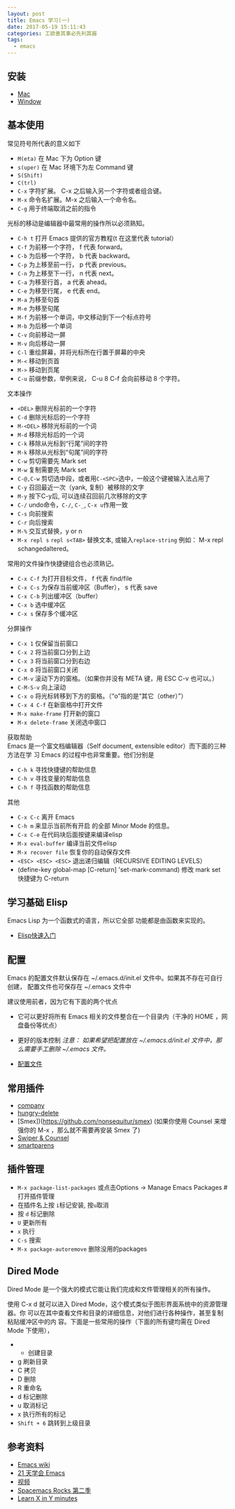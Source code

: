 ```yaml
---
layout: post
title: Emacs 学习(一)
date: 2017-05-19 15:11:43
categories: 工欲善其事必先利其器
tags:
  - emacs
---
```


## 安装
- [Mac](http://emacsformacosx.com/builds)
- [Window](http://emacsbinw64.sourceforge.net/)

## 基本使用
常见符号所代表的意义如下
- `M(eta)`  在 Mac 下为 Option 键
- `s(uper)` 在 Mac 环境下为左 Command 键
- `S(Shift)`
- `C(trl)`
- `C-x`     字符扩展。  C-x 之后输入另一个字符或者组合键。
- `M-x`     命令名扩展。M-x 之后输入一个命令名。
- `C-g` 		用于终端取消之前的指令

光标的移动是编辑器中最常用的操作所以必须熟知。
- `C-h t` 打开 Emacs 提供的官方教程(t 在这里代表 tutorial）
- `C-f` 为前移一个字符， f 代表 forward。
- `C-b` 为后移一个字符， b 代表 backward。
- `C-p` 为上移至前一行， p 代表 previous。
- `C-n` 为上移至下一行， n 代表 next。
- `C-a` 为移至行首， a 代表 ahead。
- `C-e` 为移至行尾， e 代表 end。
- `M-a` 为移至句首
- `M-e` 为移至句尾
- `M-f` 为前移一个单词，中文移动到下一个标点符号
- `M-b` 为后移一个单词
- `C-v` 向前移动一屏
- `M-v` 向后移动一屏
- `C-l` 重绘屏幕，并将光标所在行置于屏幕的中央
- `M-<` 移动到页首
- `M->` 移动到页尾
- `C-u` 前缀参数，举例来说， C-u 8 C-f 会向前移动 8 个字符。

<!--more-->
文本操作
- `<DEL>`  		  删除光标前的一个字符
- `C-d`    		  删除光标后的一个字符
- `M-<DEL>`		  移除光标前的一个词
- `M-d`    		  移除光标后的一个词
- `C-k`    		  移除从光标到“行尾”间的字符
- `M-k`    		  移除从光标到“句尾”间的字符
- `C-w`					剪切需要先 Mark set
- `M-w`         复制需要先 Mark set
- `C-@,C-w`		  剪切选中段，或者用`C-<SPC>`选中，一般这个键被输入法占用了
- `C-y`    		  召回最近一次（yank, 复制）被移除的文字
- `M-y`    		  按下C-y后, 可以连续召回前几次移除的文字
- `C-/`			 		undo命令，`C-/`, `C-_`, `C-x u`作用一致
- `C-s`				  向前搜索
- `C-r`				  向后搜索
- `M-%`					交互式替换，y or n
- `M-x repl s`  `repl s<TAB>` 替换文本, 或输入`replace-string` 例如： M-x repl s<Return>changed<Return>altered<Return>。

常用的文件操作快捷键组合也必须熟记。
- `C-x C-f` 为打开目标文件， f 代表 find/file
- `C-x C-s` 为保存当前缓冲区（Buffer）， s 代表 save
- `C-x C-b` 列出缓冲区（buffer）
- `C-x b`   选中缓冲区
- `C-x s`   保存多个缓冲区


分屏操作
- `C-x 1` 						仅保留当前窗口
- `C-x 2` 						将当前窗口分到上边
- `C-x 3` 						将当前窗口分到右边
- `C-x 0` 						将当前窗口关闭
- `C-M-v` 						滚动下方的窗格。（如果你并没有 META 键，用 ESC C-v 也可以。）
- `C-M-S-v` 					向上滚动
- `C-x o`  	 					将光标转移到下方的窗格。（“o”指的是“其它（other）”）
- `C-x 4 C-f`					在新窗格中打开文件
- `M-x make-frame`  	打开新的窗口
- `M-x delete-frame`  关闭选中窗口


获取帮助   
Emacs 是一个富文档编辑器（Self document, extensible editor）而下面的三种方法在学 习 Emacs 的过程中也非常重要。他们分别是
- `C-h k` 寻找快捷键的帮助信息
- `C-h v` 寻找变量的帮助信息
- `C-h f` 寻找函数的帮助信息

其他
- `C-x C-c`           离开 Emacs
- `C-h m` 						来显示当前所有开启 的全部 Minor Mode 的信息。
- `C-x C-e` 					在代码块后面按键来编译elisp
- `M-x eval-buffer`  	编译当前文件elisp
- `M-x recover file`  恢复你的自动保存文件
- `<ESC> <ESC> <ESC>` 退出递归编辑（RECURSIVE EDITING LEVELS）
- (define-key global-map [C-return] 'set-mark-command) 修改 mark set 快捷键为 C-return

## 学习基础 Elisp
Emacs Lisp 为一个函数式的语言，所以它全部 功能都是由函数来实现的。
- [Elisp快速入门](https://learnxinyminutes.com/docs/zh-cn/elisp-cn/)

## 配置
Emacs 的配置文件默认保存在 ~/.emacs.d/init.el 文件中。如果其不存在可自行创建， 配置文件也可保存在 ~/.emacs 文件中

建议使用前者，因为它有下面的两个优点
- 它可以更好将所有 Emacs 相关的文件整合在一个目录内（干净的 HOME ，网盘备份等优点）
- 更好的版本控制
*注意： 如果希望把配置放在 ~/.emacs.d/init.el 文件中，那么需要手工删除 ~/.emacs 文件。*

- [配置文件](https://github.com/xinlc/dotfiles/tree/master/mac/emacs/zlsr)

## 常用插件
- [company](http://company-mode.github.io/)
- [hungry-delete](https://github.com/nflath/hungry-delete)
- [Smex])(https://github.com/nonsequitur/smex) (如果你使用 Counsel 来增强你的 M-x ，那么就不需要再安装 Smex 了)
- [Swiper & Counsel](https://github.com/abo-abo/swiper)
- [smartparens](https://github.com/Fuco1/smartparens)

## 插件管理
- `M-x package-list-packages` 或点击Options -> Manage Emacs Packages # 打开插件管理
- 在插件名上按 `i`标记安装, 按`u`取消
- 按 `d` 标记删除
- `U` 更新所有
- `x` 执行
- `C-s` 搜索
- `M-x package-autoremove` 删除没用的packages


## Dired Mode
Dired Mode 是一个强大的模式它能让我们完成和文件管理相关的所有操作。

使用 C-x d 就可以进入 Dired Mode，这个模式类似于图形界面系统中的资源管理器。你 可以在其中查看文件和目录的详细信息，对他们进行各种操作，甚至复制粘贴缓冲区中的内 容。下面是一些常用的操作（下面的所有键均需在 Dired Mode 下使用），

- + 创建目录
- g 刷新目录
- C 拷贝
- D 删除
- R 重命名
- d 标记删除
- u 取消标记
- x 执行所有的标记
- `Shift + 6` 跳转到上级目录

## 参考资料

- [Emacs wiki](http://emacswiki.org/)
- [21 天学会 Emacs](https://zilongshanren.com/LearnEmacs/)
- [视频](http://list.youku.com/albumlist/show?id=26962151&ascending=1&page=1.html&spm=0.0.list1_1.5-3_5_A-3.I1iDe0)
- [Spacemacs Rocks 第二季](http://book.emacs-china.org)
- [Learn X in Y minutes](https://learnxinyminutes.com/)